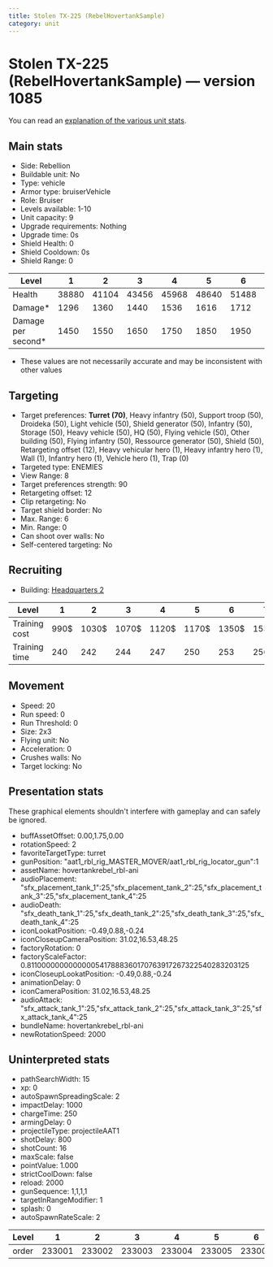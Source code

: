 ```yaml
---
title: Stolen TX-225 (RebelHovertankSample)
category: unit
---
```


# Stolen TX-225 (RebelHovertankSample) — version 1085

You can read an [explanation  of the various unit stats](unitexplained.md).

## Main stats

  * Side: Rebellion
  * Buildable unit: No
  * Type: vehicle
  * Armor type: bruiserVehicle
  * Role: Bruiser
  * Levels available: 1-10
  * Unit capacity: 9
  * Upgrade requirements: Nothing
  * Upgrade time: 0s
  * Shield Health: 0
  * Shield Cooldown: 0s
  * Shield Range: 0

|Level             |1    |2    |3    |4    |5    |6    |7    |8    |9    |10   |
|------------------|-----|-----|-----|-----|-----|-----|-----|-----|-----|-----|
|Health            |38880|41104|43456|45968|48640|51488|54512|57728|61152|64800|
|Damage*           |1296 |1360 |1440 |1536 |1616 |1712 |1824 |1920 |2048 |2176 |
|Damage per second*|1450 |1550 |1650 |1750 |1850 |1950 |2100 |2200 |2350 |2500 |

* These values are not necessarily accurate and may be inconsistent with other values

## Targeting

  * Target preferences: **Turret (70)**, Heavy infantry (50), Support troop (50), Droideka (50), Light vehicle (50), Shield generator (50), Infantry (50), Storage (50), Heavy vehicle (50), HQ (50), Flying vehicle (50), Other building (50), Flying infantry (50), Ressource generator (50), Shield (50), Retargeting offset (12), Heavy vehicular hero (1), Heavy infantry hero (1), Wall (1), Infantry hero (1), Vehicle hero (1), Trap (0)
  * Targeted type: ENEMIES
  * View Range: 8
  * Target preferences strength: 90
  * Retargeting offset: 12
  * Clip retargeting: No
  * Target shield border: No
  * Max. Range: 6
  * Min. Range: 0
  * Can shoot over walls: No
  * Self-centered targeting: No

## Recruiting

  * Building: [Headquarters 2](rebelHQ.html)

|Level        |1   |2    |3    |4    |5    |6    |7    |8    |9    |10   |
|-------------|----|-----|-----|-----|-----|-----|-----|-----|-----|-----|
|Training cost|990$|1030$|1070$|1120$|1170$|1350$|1530$|1800$|1890$|2070$|
|Training time|240 |242  |244  |247  |250  |253  |256  |260  |264  |270  |

## Movement

  * Speed: 20
  * Run speed: 0
  * Run Threshold: 0
  * Size: 2x3
  * Flying unit: No
  * Acceleration: 0
  * Crushes walls: No
  * Target locking: No

## Presentation stats

These graphical elements shouldn't interfere with gameplay and can safely be ignored.

  * buffAssetOffset: 0.00,1.75,0.00
  * rotationSpeed: 2
  * favoriteTargetType: turret
  * gunPosition: "aat1_rbl_rig_MASTER_MOVER/aat1_rbl_rig_locator_gun":1
  * assetName: hovertankrebel_rbl-ani
  * audioPlacement: "sfx_placement_tank_1":25,"sfx_placement_tank_2":25,"sfx_placement_tank_3":25,"sfx_placement_tank_4":25
  * audioDeath: "sfx_death_tank_1":25,"sfx_death_tank_2":25,"sfx_death_tank_3":25,"sfx_death_tank_4":25
  * iconLookatPosition: -0.49,0.88,-0.24
  * iconCloseupCameraPosition: 31.02,16.53,48.25
  * factoryRotation: 0
  * factoryScaleFactor: 0.81100000000000005417888360170763917267322540283203125
  * iconCloseupLookatPosition: -0.49,0.88,-0.24
  * animationDelay: 0
  * iconCameraPosition: 31.02,16.53,48.25
  * audioAttack: "sfx_attack_tank_1":25,"sfx_attack_tank_2":25,"sfx_attack_tank_3":25,"sfx_attack_tank_4":25
  * bundleName: hovertankrebel_rbl-ani
  * newRotationSpeed: 2000

## Uninterpreted stats

  * pathSearchWidth: 15
  * xp: 0
  * autoSpawnSpreadingScale: 2
  * impactDelay: 1000
  * chargeTime: 250
  * armingDelay: 0
  * projectileType: projectileAAT1
  * shotDelay: 800
  * shotCount: 16
  * maxScale: false
  * pointValue: 1.000
  * strictCoolDown: false
  * reload: 2000
  * gunSequence: 1,1,1,1
  * targetInRangeModifier: 1
  * splash: 0
  * autoSpawnRateScale: 2

|Level|1     |2     |3     |4     |5     |6     |7     |8     |9     |10    |
|-----|------|------|------|------|------|------|------|------|------|------|
|order|233001|233002|233003|233004|233005|233006|233007|233008|233009|233010|

